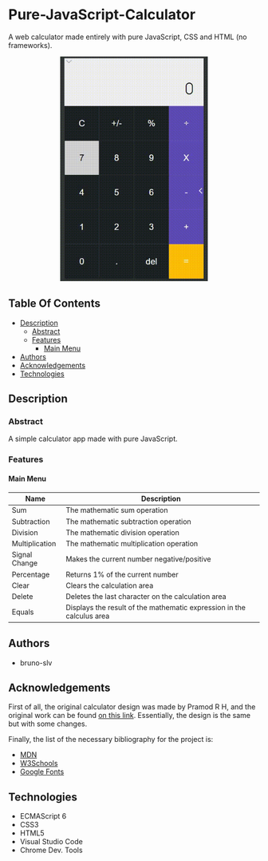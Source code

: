 # Pure-JavaScript-Calculator

A web calculator made entirely with pure JavaScript, CSS and HTML (no frameworks).

<p align="center">
    <img src="calc.gif" width="auto" height="450px">
</p>

## Table Of Contents

- [Description](#description)
    - [Abstract](#Abstract)
    - [Features](#Features)
        - [Main Menu](#Main-Menu)
- [Authors](#authors)
- [Acknowledgements](#Acknowledgements)
- [Technologies](#Technologies)

## Description

### Abstract
A simple calculator app made with pure JavaScript.

### Features

#### Main Menu
|Name|Description|
|-|-|
|Sum|The mathematic sum operation|
|Subtraction|The mathematic subtraction operation|
|Division|The mathematic division operation|
|Multiplication|The mathematic multiplication operation|
|Signal Change|Makes the current number negative/positive|
|Percentage|Returns 1% of the current number|
|Clear|Clears the calculation area|
|Delete|Deletes the last character on the calculation area|
|Equals|Displays the result of the mathematic expression in the calculus area|

## Authors

- bruno-slv

## Acknowledgements
First of all, the original calculator design was made by Pramod R H, and the original work can be found [on this link](https://dribbble.com/shots/3157278-Calculator-App-Design). Essentially, the design is the same but with some changes.

Finally, the list of the necessary bibliography for the project is:
- [MDN](https://developer.mozilla.org/)
- [W3Schools](https://www.w3schools.com)
- [Google Fonts](https://fonts.google.com)
## Technologies

- ECMAScript 6
- CSS3
- HTML5
- Visual Studio Code
- Chrome Dev. Tools
